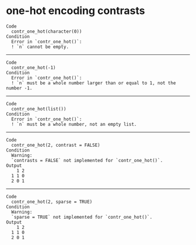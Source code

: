 # one-hot encoding contrasts

    Code
      contr_one_hot(character(0))
    Condition
      Error in `contr_one_hot()`:
      ! `n` cannot be empty.

---

    Code
      contr_one_hot(-1)
    Condition
      Error in `contr_one_hot()`:
      ! `n` must be a whole number larger than or equal to 1, not the number -1.

---

    Code
      contr_one_hot(list())
    Condition
      Error in `contr_one_hot()`:
      ! `n` must be a whole number, not an empty list.

---

    Code
      contr_one_hot(2, contrast = FALSE)
    Condition
      Warning:
      `contrasts = FALSE` not implemented for `contr_one_hot()`.
    Output
        1 2
      1 1 0
      2 0 1

---

    Code
      contr_one_hot(2, sparse = TRUE)
    Condition
      Warning:
      `sparse = TRUE` not implemented for `contr_one_hot()`.
    Output
        1 2
      1 1 0
      2 0 1

